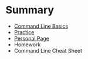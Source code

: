 # Summary

* [Command Line Basics](README.md)
* [Practice](exercises.md)
* [Personal Page](personal_page.md)
* Homework
* Command Line Cheat Sheet

